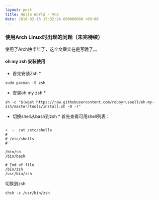 ```yaml
---
layout: post
title: Hello World - Vno
date: 2016-02-16 15:32:24.000000000 +09:00
---
```


### 使用Arch Linux时出现的问题（未完待续）
使用了Arch快半年了，这个文章实在是写晚了。。
#### oh my zsh 安装使用
* 首先安装Zsh *
``` shell
sudo pacman -S zsh

```
* 安装oh my zsh *
```
sh -c "$(wget https://raw.githubusercontent.com/robbyrussell/oh-my-zsh/master/tools/install.sh -O -)"
```
* 切换shell从bash到zsh *
首先查看可用shell列表：
``` shell

➜  ~  cat /etc/shells
#
# /etc/shells
#

/bin/sh
/bin/bash

# End of file
/bin/zsh
/usr/bin/zsh
```
切换到zsh
``` shell
chsh -s /usr/bin/zsh
```



